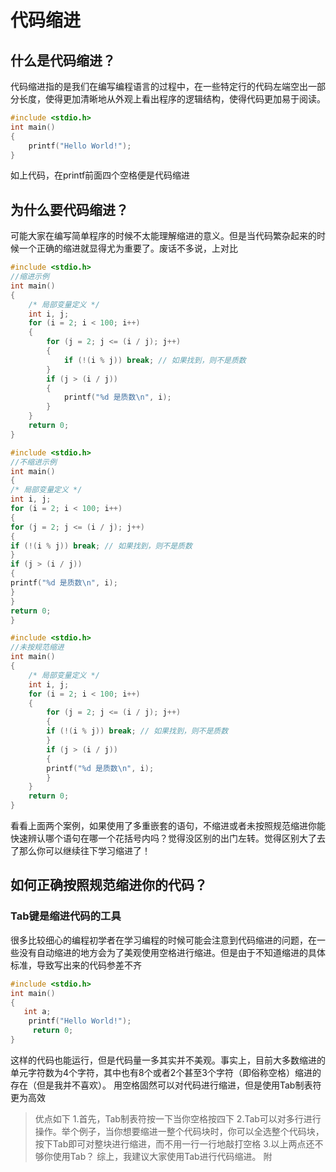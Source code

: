 # 代码缩进
## 什么是代码缩进？
代码缩进指的是我们在编写编程语言的过程中，在一些特定行的代码左端空出一部分长度，使得更加清晰地从外观上看出程序的逻辑结构，使得代码更加易于阅读。
```C++
#include <stdio.h>
int main()
{
    printf("Hello World!");
}
```
如上代码，在printf前面四个空格便是代码缩进
## 为什么要代码缩进？
可能大家在编写简单程序的时候不太能理解缩进的意义。但是当代码繁杂起来的时候一个正确的缩进就显得尤为重要了。废话不多说，上对比
```C++
#include <stdio.h>
//缩进示例
int main()
{
	/* 局部变量定义 */
	int i, j;
	for (i = 2; i < 100; i++) 
	{
		for (j = 2; j <= (i / j); j++)
		{
			if (!(i % j)) break; // 如果找到，则不是质数
		}
		if (j > (i / j))
		{
			printf("%d 是质数\n", i);
		}
	}
	return 0;
}
```
```C++
#include <stdio.h>
//不缩进示例
int main()
{
/* 局部变量定义 */
int i, j;
for (i = 2; i < 100; i++) 
{
for (j = 2; j <= (i / j); j++)
{
if (!(i % j)) break; // 如果找到，则不是质数
}
if (j > (i / j))
{
printf("%d 是质数\n", i);
}
}
return 0;
}
```
```C++
#include <stdio.h>
//未按规范缩进
int main()
{
	/* 局部变量定义 */
	int i, j;
	for (i = 2; i < 100; i++) 
	{
	    for (j = 2; j <= (i / j); j++)
		{
		if (!(i % j)) break; // 如果找到，则不是质数
		}
		if (j > (i / j))
		{
		printf("%d 是质数\n", i);
		}
	}
	return 0;
}
```
看看上面两个案例，如果使用了多重嵌套的语句，不缩进或者未按照规范缩进你能快速辨认哪个语句在哪一个花括号内吗？觉得没区别的出门左转。觉得区别大了去了那么你可以继续往下学习缩进了！
## 如何正确按照规范缩进你的代码？
### Tab键是缩进代码的工具
很多比较细心的编程初学者在学习编程的时候可能会注意到代码缩进的问题，在一些没有自动缩进的地方会为了美观使用空格进行缩进。但是由于不知道缩进的具体标准，导致写出来的代码参差不齐
```C++
#include <stdio.h>
int main()
{
   int a;
    printf("Hello World!");
     return 0;
}
```
这样的代码也能运行，但是代码量一多其实并不美观。事实上，目前大多数缩进的单元字符数为4个字符，其中也有8个或者2个甚至3个字符（即俗称空格）缩进的存在（但是我并不喜欢）。
用空格固然可以对代码进行缩进，但是使用Tab制表符更为高效
>	优点如下
>	1.首先，Tab制表符按一下当你空格按四下
>	2.Tab可以对多行进行操作。举个例子，当你想要缩进一整个代码块时，你可以全选整个代码块，按下Tab即可对整块进行缩进，而不用一行一行地敲打空格
>	3.以上两点还不够你使用Tab？
综上，我建议大家使用Tab进行代码缩进。
>附
